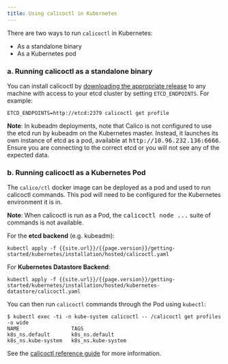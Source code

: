 ```yaml
---
title: Using calicoctl in Kubernetes
---
```


There are two ways to run `calicoctl` in Kubernetes:

- As a standalone binary
- As a Kubernetes pod

### a. Running calicoctl as a standalone binary

You can install calicoctl by [downloading the appropriate release]({{site.baseurl}}/{{page.version}}/releases) to any
machine with access to your etcd cluster by setting `ETCD_ENDPOINTS`. For example:

```
ETCD_ENDPOINTS=http://etcd:2379 calicoctl get profile
```

<div class="alert alert-info" role="alert"><b>Note</b>: In kubeadm deployments, note that Calico is not configured to use the etcd run by kubeadm on the Kubernetes master. Instead, it launches its own instance of etcd as a pod, available at <samp>http://10.96.232.136:6666</samp>. Ensure you are connecting to the correct etcd or you will not see any of the expected data.</div>


### b. Running calicoctl as a Kubernetes Pod

The `calico/ctl` docker image can be deployed as a pod and used to run calicoctl
commands. This pod will need to be configured for the Kubernetes environment it is in.

<div class="alert alert-info" role="alert"><b>Note</b>: When calicoctl is run as a Pod, the <samp>calicoctl node ...</samp> suite of commands is not available.</div>

For the **etcd backend** (e.g. kubeadm):

```
kubectl apply -f {{site.url}}/{{page.version}}/getting-started/kubernetes/installation/hosted/calicoctl.yaml
```

For **Kubernetes Datastore Backend**:

```
kubectl apply -f {{site.url}}/{{page.version}}/getting-started/kubernetes/installation/hosted/kubernetes-datastore/calicoctl.yaml
```

You can then run `calicoctl` commands through the Pod using `kubectl`:

```
$ kubectl exec -ti -n kube-system calicoctl -- /calicoctl get profiles -o wide
NAME                 TAGS
k8s_ns.default       k8s_ns.default
k8s_ns.kube-system   k8s_ns.kube-system
```

See the [calicoctl reference guide]({{site.baseurl}}/{{page.version}}/reference/calicoctl) for more information.
